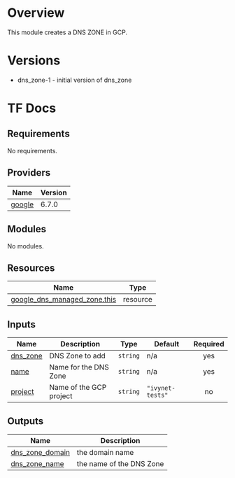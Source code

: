 # Overview

This module creates a DNS ZONE in GCP.

# Versions
- dns_zone-1 - initial version of dns_zone

# TF Docs
<!-- BEGIN_TF_DOCS -->
## Requirements

No requirements.

## Providers

| Name | Version |
|------|---------|
| <a name="provider_google"></a> [google](#provider\_google) | 6.7.0 |

## Modules

No modules.

## Resources

| Name | Type |
|------|------|
| [google_dns_managed_zone.this](https://registry.terraform.io/providers/hashicorp/google/latest/docs/resources/dns_managed_zone) | resource |

## Inputs

| Name | Description | Type | Default | Required |
|------|-------------|------|---------|:--------:|
| <a name="input_dns_zone"></a> [dns\_zone](#input\_dns\_zone) | DNS Zone to add | `string` | n/a | yes |
| <a name="input_name"></a> [name](#input\_name) | Name for the DNS Zone | `string` | n/a | yes |
| <a name="input_project"></a> [project](#input\_project) | Name of the GCP project | `string` | `"ivynet-tests"` | no |

## Outputs

| Name | Description |
|------|-------------|
| <a name="output_dns_zone_domain"></a> [dns\_zone\_domain](#output\_dns\_zone\_domain) | the domain name |
| <a name="output_dns_zone_name"></a> [dns\_zone\_name](#output\_dns\_zone\_name) | the name of the DNS Zone |
<!-- END_TF_DOCS -->
